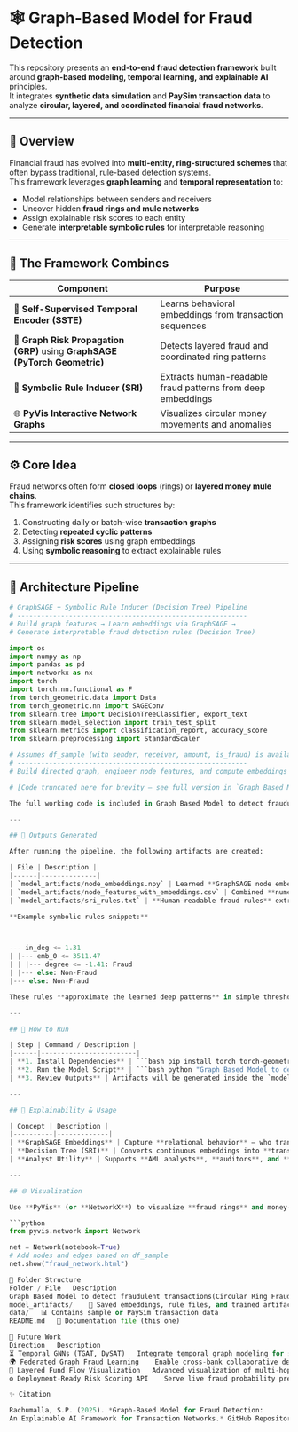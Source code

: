 # 🕸️ Graph-Based Model for Fraud Detection

This repository presents an **end-to-end fraud detection framework** built around **graph-based modeling, temporal learning, and explainable AI** principles.  
It integrates **synthetic data simulation** and **PaySim transaction data** to analyze **circular, layered, and coordinated financial fraud networks**.

---

## 🚀 Overview

Financial fraud has evolved into **multi-entity, ring-structured schemes** that often bypass traditional, rule-based detection systems.  
This framework leverages **graph learning** and **temporal representation** to:

- Model relationships between senders and receivers  
- Uncover hidden **fraud rings and mule networks**  
- Assign explainable risk scores to each entity  
- Generate **interpretable symbolic rules** for interpretable reasoning 

---

## 🧩 The Framework Combines

| Component | Purpose |
|------------|----------|
| 🧠 **Self-Supervised Temporal Encoder (SSTE)** | Learns behavioral embeddings from transaction sequences |
| 🔗 **Graph Risk Propagation (GRP)** using **GraphSAGE (PyTorch Geometric)** | Detects layered fraud and coordinated ring patterns |
| 💬 **Symbolic Rule Inducer (SRI)** | Extracts human-readable fraud patterns from deep embeddings |
| 🌐 **PyVis Interactive Network Graphs** | Visualizes circular money movements and anomalies |

---

## ⚙️ Core Idea

Fraud networks often form **closed loops** (rings) or **layered money mule chains**.  
This framework identifies such structures by:

1. Constructing daily or batch-wise **transaction graphs**
2. Detecting **repeated cyclic patterns**
3. Assigning **risk scores** using graph embeddings
4. Using **symbolic reasoning** to extract explainable rules

---


## 🧠 Architecture Pipeline

```python
# GraphSAGE + Symbolic Rule Inducer (Decision Tree) Pipeline
# ----------------------------------------------------------
# Build graph features → Learn embeddings via GraphSAGE → 
# Generate interpretable fraud detection rules (Decision Tree)

import os
import numpy as np
import pandas as pd
import networkx as nx
import torch
import torch.nn.functional as F
from torch_geometric.data import Data
from torch_geometric.nn import SAGEConv
from sklearn.tree import DecisionTreeClassifier, export_text
from sklearn.model_selection import train_test_split
from sklearn.metrics import classification_report, accuracy_score
from sklearn.preprocessing import StandardScaler

# Assumes df_sample (with sender, receiver, amount, is_fraud) is available
# ----------------------------------------------------------
# Build directed graph, engineer node features, and compute embeddings

# [Code truncated here for brevity – see full version in `Graph Based Model to detect fraudulent transactions(Circular Ring Fraud) (1).py`]

The full working code is included in Graph Based Model to detect fraudulent transactions(Circular Ring Fraud) (1) .py

---

## 🧮 Outputs Generated

After running the pipeline, the following artifacts are created:

| File | Description |
|------|--------------|
| `model_artifacts/node_embeddings.npy` | Learned **GraphSAGE node embeddings** (latent relational features) |
| `model_artifacts/node_features_with_embeddings.csv` | Combined **numeric + structural features** for each node |
| `model_artifacts/sri_rules.txt` | **Human-readable fraud rules** extracted from the Decision Tree |

**Example symbolic rules snippet:**



--- in_deg <= 1.31
| |--- emb_0 <= 3511.47
| | |--- degree <= -1.41: Fraud
| |--- else: Non-Fraud
|--- else: Non-Fraud

These rules **approximate the learned deep patterns** in simple threshold-based form — bridging **AI interpretability** with **operational fraud analysis**.

---

## 🧭 How to Run

| Step | Command / Description |
|------|------------------------|
| **1. Install Dependencies** | ```bash pip install torch torch-geometric networkx pyvis scikit-learn pandas numpy ``` |
| **2. Run the Model Script** | ```bash python "Graph Based Model to detect fraudulent transactions(Circular Ring Fraud) (1).py" ``` |
| **3. Review Outputs** | Artifacts will be generated inside the `model_artifacts/` directory. |

---

## 🧠 Explainability & Usage

| Concept | Description |
|----------|-------------|
| **GraphSAGE Embeddings** | Capture **relational behavior** — who transacts with whom, how often, and how strongly. |
| **Decision Tree (SRI)** | Converts continuous embeddings into **transparent, rule-based insights**. |
| **Analyst Utility** | Supports **AML analysts**, **auditors**, and **fintech risk teams** for investigative dashboards and fraud alerts. |

---

## 🌐 Visualization

Use **PyVis** (or **NetworkX**) to visualize **fraud rings** and money-flow patterns:

```python
from pyvis.network import Network

net = Network(notebook=True)
# Add nodes and edges based on df_sample
net.show("fraud_network.html")

📁 Folder Structure
Folder / File	Description
Graph Based Model to detect fraudulent transactions(Circular Ring Fraud) (1).py	🧠 Main pipeline script integrating GraphSAGE + Decision Tree
model_artifacts/	💾 Saved embeddings, rule files, and trained artifacts
data/	📊 Contains sample or PaySim transaction data
README.md	📘 Documentation file (this one)

🧩 Future Work
Direction	Description
⏳ Temporal GNNs (TGAT, DySAT)	Integrate temporal graph modeling for sequential fraud evolution
🌍 Federated Graph Fraud Learning	Enable cross-bank collaborative detection while preserving privacy
💸 Layered Fund Flow Visualization	Advanced visualization of multi-hop mule chains
⚙️ Deployment-Ready Risk Scoring API	Serve live fraud probability predictions for new transactions

✨ Citation

Rachumalla, S.P. (2025). *Graph-Based Model for Fraud Detection: 
An Explainable AI Framework for Transaction Networks.* GitHub Repository.

